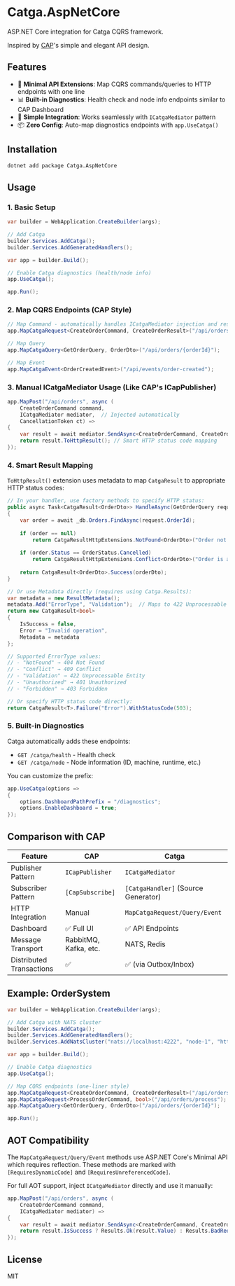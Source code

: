 # Catga.AspNetCore

ASP.NET Core integration for Catga CQRS framework.

Inspired by [CAP](https://github.com/dotnetcore/CAP)'s simple and elegant API design.

## Features

- 🚀 **Minimal API Extensions**: Map CQRS commands/queries to HTTP endpoints with one line
- 📊 **Built-in Diagnostics**: Health check and node info endpoints similar to CAP Dashboard
- 🎯 **Simple Integration**: Works seamlessly with `ICatgaMediator` pattern
- 📦 **Zero Config**: Auto-map diagnostics endpoints with `app.UseCatga()`

## Installation

```bash
dotnet add package Catga.AspNetCore
```

## Usage

### 1. Basic Setup

```csharp
var builder = WebApplication.CreateBuilder(args);

// Add Catga
builder.Services.AddCatga();
builder.Services.AddGeneratedHandlers();

var app = builder.Build();

// Enable Catga diagnostics (health/node info)
app.UseCatga();

app.Run();
```

### 2. Map CQRS Endpoints (CAP Style)

```csharp
// Map Command - automatically handles ICatgaMediator injection and result wrapping
app.MapCatgaRequest<CreateOrderCommand, CreateOrderResult>("/api/orders");

// Map Query
app.MapCatgaQuery<GetOrderQuery, OrderDto>("/api/orders/{orderId}");

// Map Event
app.MapCatgaEvent<OrderCreatedEvent>("/api/events/order-created");
```

### 3. Manual ICatgaMediator Usage (Like CAP's ICapPublisher)

```csharp
app.MapPost("/api/orders", async (
    CreateOrderCommand command,
    ICatgaMediator mediator,  // Injected automatically
    CancellationToken ct) =>
{
    var result = await mediator.SendAsync<CreateOrderCommand, CreateOrderResult>(command, ct);
    return result.ToHttpResult(); // Smart HTTP status code mapping
});
```

### 4. Smart Result Mapping

`ToHttpResult()` extension uses metadata to map `CatgaResult` to appropriate HTTP status codes:

```csharp
// In your handler, use factory methods to specify HTTP status:
public async Task<CatgaResult<OrderDto>> HandleAsync(GetOrderQuery request)
{
    var order = await _db.Orders.FindAsync(request.OrderId);
    
    if (order == null)
        return CatgaResultHttpExtensions.NotFound<OrderDto>("Order not found");
    
    if (order.Status == OrderStatus.Cancelled)
        return CatgaResultHttpExtensions.Conflict<OrderDto>("Order is already cancelled");
    
    return CatgaResult<OrderDto>.Success(orderDto);
}

// Or use Metadata directly (requires using Catga.Results):
var metadata = new ResultMetadata();
metadata.Add("ErrorType", "Validation");  // Maps to 422 Unprocessable Entity
return new CatgaResult<bool>
{
    IsSuccess = false,
    Error = "Invalid operation",
    Metadata = metadata
};

// Supported ErrorType values:
// - "NotFound" → 404 Not Found
// - "Conflict" → 409 Conflict  
// - "Validation" → 422 Unprocessable Entity
// - "Unauthorized" → 401 Unauthorized
// - "Forbidden" → 403 Forbidden

// Or specify HTTP status code directly:
return CatgaResult<T>.Failure("Error").WithStatusCode(503);
```

### 5. Built-in Diagnostics

Catga automatically adds these endpoints:

- `GET /catga/health` - Health check
- `GET /catga/node` - Node information (ID, machine, runtime, etc.)

You can customize the prefix:

```csharp
app.UseCatga(options =>
{
    options.DashboardPathPrefix = "/diagnostics";
    options.EnableDashboard = true;
});
```

## Comparison with CAP

| Feature | CAP | Catga |
|---------|-----|-------|
| Publisher Pattern | `ICapPublisher` | `ICatgaMediator` |
| Subscriber Pattern | `[CapSubscribe]` | `[CatgaHandler]` (Source Generator) |
| HTTP Integration | Manual | `MapCatgaRequest/Query/Event` |
| Dashboard | ✅ Full UI | ✅ API Endpoints |
| Message Transport | RabbitMQ, Kafka, etc. | NATS, Redis |
| Distributed Transactions | ✅ | ✅ (via Outbox/Inbox) |

## Example: OrderSystem

```csharp
var builder = WebApplication.CreateBuilder(args);

// Add Catga with NATS cluster
builder.Services.AddCatga();
builder.Services.AddGeneratedHandlers();
builder.Services.AddNatsCluster("nats://localhost:4222", "node-1", "http://localhost:5000");

var app = builder.Build();

// Enable Catga diagnostics
app.UseCatga();

// Map CQRS endpoints (one-liner style)
app.MapCatgaRequest<CreateOrderCommand, CreateOrderResult>("/api/orders");
app.MapCatgaRequest<ProcessOrderCommand, bool>("/api/orders/process");
app.MapCatgaQuery<GetOrderQuery, OrderDto>("/api/orders/{orderId}");

app.Run();
```

## AOT Compatibility

The `MapCatgaRequest/Query/Event` methods use ASP.NET Core's Minimal API which requires reflection.
These methods are marked with `[RequiresDynamicCode]` and `[RequiresUnreferencedCode]`.

For full AOT support, inject `ICatgaMediator` directly and use it manually:

```csharp
app.MapPost("/api/orders", async (
    CreateOrderCommand command,
    ICatgaMediator mediator) =>
{
    var result = await mediator.SendAsync<CreateOrderCommand, CreateOrderResult>(command);
    return result.IsSuccess ? Results.Ok(result.Value) : Results.BadRequest(result.Error);
});
```

## License

MIT


